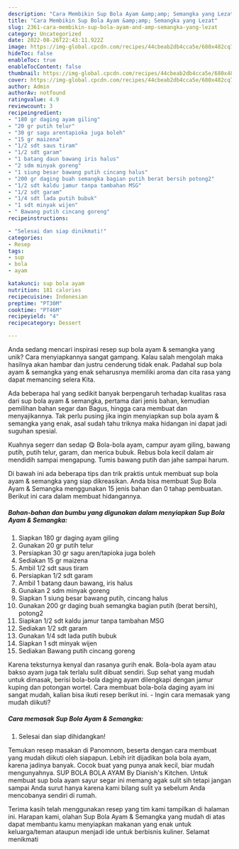 ```yaml
---
description: "Cara Membikin Sup Bola Ayam &amp;amp; Semangka yang Lezat"
title: "Cara Membikin Sup Bola Ayam &amp;amp; Semangka yang Lezat"
slug: 2361-cara-membikin-sup-bola-ayam-and-amp-semangka-yang-lezat
category: Uncategorized
date: 2022-08-26T22:43:11.922Z
image: https://img-global.cpcdn.com/recipes/44cbeab2db4cca5e/680x482cq70/sup-bola-ayam-semangka-foto-resep-utama.jpg
hideToc: false
enableToc: true
enableTocContent: false
thumbnail: https://img-global.cpcdn.com/recipes/44cbeab2db4cca5e/680x482cq70/sup-bola-ayam-semangka-foto-resep-utama.jpg
cover: https://img-global.cpcdn.com/recipes/44cbeab2db4cca5e/680x482cq70/sup-bola-ayam-semangka-foto-resep-utama.jpg
author: Admin
authorAv: notfound
ratingvalue: 4.9
reviewcount: 3
recipeingredient:
- "180 gr daging ayam giling"
- "20 gr putih telur"
- "30 gr sagu arentapioka juga boleh"
- "15 gr maizena"
- "1/2 sdt saus tiram"
- "1/2 sdt garam"
- "1 batang daun bawang iris halus"
- "2 sdm minyak goreng"
- "1 siung besar bawang putih cincang halus"
- "200 gr daging buah semangka bagian putih berat bersih potong2"
- "1/2 sdt kaldu jamur tanpa tambahan MSG"
- "1/2 sdt garam"
- "1/4 sdt lada putih bubuk"
- "1 sdt minyak wijen"
- " Bawang putih cincang goreng"
recipeinstructions:

- "Selesai dan siap dinikmati!"
categories:
- Resep
tags:
- sup
- bola
- ayam

katakunci: sup bola ayam 
nutrition: 181 calories
recipecuisine: Indonesian
preptime: "PT30M"
cooktime: "PT46M"
recipeyield: "4"
recipecategory: Dessert

---
```





Anda sedang mencari inspirasi resep sup bola ayam &amp; semangka yang unik? Cara menyiapkannya sangat gampang. Kalau salah mengolah maka hasilnya akan hambar dan justru cenderung tidak enak. Padahal sup bola ayam &amp; semangka yang enak seharusnya memiliki aroma dan cita rasa yang dapat memancing selera Kita.





Ada beberapa hal yang sedikit banyak berpengaruh terhadap kualitas rasa dari sup bola ayam &amp; semangka, pertama dari jenis bahan, kemudian pemilihan bahan segar dan Bagus, hingga cara membuat dan menyajikannya. Tak perlu pusing jika ingin menyiapkan sup bola ayam &amp; semangka yang enak,      asal sudah tahu triknya maka hidangan ini dapat jadi suguhan spesial.














Kuahnya segerr dan sedap 😋 Bola-bola ayam, campur ayam giling, bawang putih, putih telur, garam, dan merica bubuk. Rebus bola kecil dalam air mendidih sampai mengapung. Tumis bawang putih dan jahe sampai harum.






Di bawah ini ada beberapa tips dan trik praktis untuk membuat sup bola ayam &amp; semangka yang siap dikreasikan. Anda bisa membuat Sup Bola Ayam &amp; Semangka menggunakan 15 jenis bahan dan 0 tahap pembuatan. Berikut ini cara dalam membuat hidangannya.

<!--inarticleads1-->

##### Bahan-bahan dan bumbu yang digunakan dalam menyiapkan Sup Bola Ayam &amp; Semangka:

1. Siapkan 180 gr daging ayam giling
1. Gunakan 20 gr putih telur
1. Persiapkan 30 gr sagu aren/tapioka juga boleh
1. Sediakan 15 gr maizena
1. Ambil 1/2 sdt saus tiram
1. Persiapkan 1/2 sdt garam
1. Ambil 1 batang daun bawang, iris halus
1. Gunakan 2 sdm minyak goreng
1. Siapkan 1 siung besar bawang putih, cincang halus
1. Gunakan 200 gr daging buah semangka bagian putih (berat bersih), potong2
1. Siapkan 1/2 sdt kaldu jamur tanpa tambahan MSG
1. Sediakan 1/2 sdt garam
1. Gunakan 1/4 sdt lada putih bubuk
1. Siapkan 1 sdt minyak wijen
1. Sediakan  Bawang putih cincang goreng


Karena teksturnya kenyal dan rasanya gurih enak. Bola-bola ayam atau bakso ayam juga tak terlalu sulit dibuat sendiri. Sup sehat yang mudah untuk dimasak, berisi bola-bola daging ayam dilengkapi dengan jamur kuping dan potongan wortel. Cara membuat bola-bola daging ayam ini sangat mudah, kalian bisa ikuti resep berikut ini. - Ingin cara memasak yang mudah diikuti? 

<!--inarticleads2-->

##### Cara memasak Sup Bola Ayam &amp; Semangka:


1. Selesai dan siap dihidangkan!

Temukan resep masakan di Panomnom, beserta dengan cara membuat yang mudah diikuti oleh siapapun. Lebih irit dijadikan bola bola ayam, karena jadinya banyak. Cocok buat yang punya anak kecil, biar mudah mengunyahnya. SUP BOLA BOLA AYAM By Dianish&#39;s Kitchen. Untuk membuat sup bola ayam sayur segar ini memang agak sulit sih tetapi jangan sampai Anda surut hanya karena kami bilang sulit ya sebelum Anda mencobanya sendiri di rumah. 

Terima kasih telah menggunakan resep yang tim kami tampilkan di halaman ini. Harapan kami, olahan Sup Bola Ayam &amp; Semangka yang mudah di atas dapat membantu kamu menyiapkan makanan yang enak untuk keluarga/teman ataupun menjadi ide untuk berbisnis kuliner. Selamat menikmati
